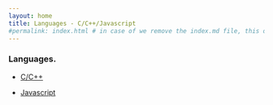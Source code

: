 ```yaml
---
layout: home
title: Languages - C/C++/Javascript
#permalink: index.html # in case of we remove the index.md file, this doc will be the index page
---
```


### Languages.

-   [C/C++](./c_cplusplus/README.md)

-   [Javascript](./javascript/README.md)    




